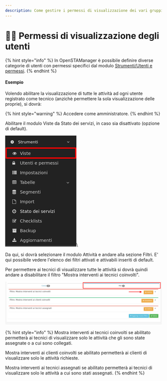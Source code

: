 ```yaml
---
description: Come gestire i permessi di visualizzazione dei vari gruppi di utenti
---
```


# 🧑🔧 Permessi di visualizzazione degli utenti

{% hint style="info" %}
In OpenSTAManager è possibile definire diverse categorie di utenti con permessi specifici dal modulo [Strumenti/Utenti e permessi](../../openstamanager/modules/strumenti/utentiepermessi.md).
{% endhint %}

#### Esempio

Volendo abilitare la visualizzazione di tutte le attività ad ogni utente registrato come tecnico (anzichè permettere la sola visualizzazione delle proprie), si dovrà:

{% hint style="warning" %}
Accedere come amministratore.&#x20;
{% endhint %}

Abilitare il modulo Viste da Stato dei servizi, in caso sia disattivato (opzione di default).

&#x20;                                                                 <img src="../../.gitbook/assets/image (181).png" alt="" data-size="original">\


Da qui, si dovrà selezionare il modulo Attività e andare alla sezione Filtri. E' qui possibile vedere l'elenco dei filtri attivati e attivabili inseriti di default.

Per permettere ai tecnici di visualizzare tutte le attività si dovrà quindi andare a disabilitare il filtro "Mostra interventi ai tecnici coinvolti".

![](<../../.gitbook/assets/image (458).png>)

{% hint style="info" %}
Mostra interventi ai tecnici coinvolti se abilitato permetterà ai tecnici di visualizzare solo le attività che gli sono state assegnate o a cui sono collegati.

Mostra interventi ai clienti coinvolti se abilitato permetterà ai clienti di visualizzare solo le attività richieste.

Mostra interventi ai tecnici assegnati se abilitato permetterà ai tecnici di visualizzare solo le attività a cui sono stati assegnati.
{% endhint %}

